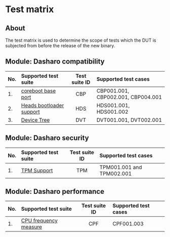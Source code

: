 # Test matrix

## About

The test matrix is used to determine the scope of tests which the DUT is
subjected from before the release of the new binary.

## Module: Dasharo compatibility

| No.  | Supported test suite                              | Test suite ID | Supported test cases                 |
|:-----|:--------------------------------------------------|:-------------:|:-------------------------------------|
| 1.   | [coreboot base port][CBP]                         | CBP           | CBP001.001, CBP002.001, CBP004.001   |
| 2.   | [Heads bootloader support][HDS]                   | HDS           | HDS001.001, HDS001.002               |
| 3.   | [Device Tree][DVT]                                | DVT           | DVT001.001, DVT002.001               |

[CBP]: https://docs.dasharo.com/unified-test-documentation/dasharo-compatibility/100-coreboot-base-port
[PBT]: https://docs.dasharo.com/unified-test-documentation/dasharo-compatibility/31V-petitboot-payload-support
[HDS]: https://docs.dasharo.com/unified-test-documentation/dasharo-compatibility/31U-heads-bootloader-support
[DVT]: https://docs.dasharo.com/unified-test-documentation/dasharo-compatibility/31W-device-tree
[UDT]: https://docs.dasharo.com/unified-test-documentation/dasharo-compatibility/31O-usb-detect
[UBT]: https://docs.dasharo.com/unified-test-documentation/dasharo-compatibility/31N-usb-boot
[LBT]: https://docs.dasharo.com/unified-test-documentation/dasharo-compatibility/308-debian-stable-and-ubuntu-lts-support
[CPU]: https://docs.dasharo.com/unified-test-documentation/dasharo-compatibility/31T-cpu-status
[USB]: https://docs.dasharo.com/unified-test-documentation/dasharo-compatibility/306-usb-hid-and-msc-support
[NVM]: https://docs.dasharo.com/unified-test-documentation/dasharo-compatibility/312-nvme-support
[DSP]: https://docs.dasharo.com/unified-test-documentation/dasharo-compatibility/31E-display-ports-and-lcd

## Module: Dasharo security

| No.  | Supported test suite                         | Test suite ID | Supported test cases                 |
|:-----|:---------------------------------------------|:-------------:|:-------------------------------------|
| 1.   | [TPM Support][TPM]                           | TPM           | TPM001.001 and TPM002.001            |

[TPM]: ../../unified-test-documentation/dasharo-security/200-tpm-support.md

## Module: Dasharo performance

| No.  | Supported test suite                              | Test suite ID | Supported test cases                 |
|:-----|:--------------------------------------------------|:-------------:|:-------------------------------------|
| 1.   | [CPU frequency measure][CPF]                      | CPF           | CPF001.003                           |

[CPF]: ../../unified-test-documentation/dasharo-performance/402-cpu-frequency.md
